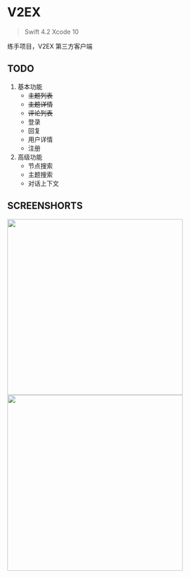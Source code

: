 # V2EX

> Swift 4.2
> Xcode 10

练手项目，V2EX 第三方客户端

## TODO

1. 基本功能
   - ~~主题列表~~
   - ~~主题详情~~
   - ~~评论列表~~
   - 登录
   - 回复
   - 用户详情
   - 注册
2. 高级功能
   - 节点搜索
   - 主题搜索
   - 对话上下文

## SCREENSHORTS

<img src="https://i.loli.net/2017/10/05/59d5e86b602a1.png" width="400px" />

<img src="https://i.loli.net/2017/10/05/59d5e86b57e39.png" width="400px" />
